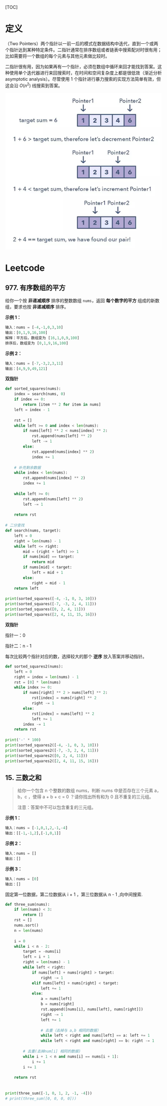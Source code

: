 [TOC]

# 定义

（Two Pointers）两个指针以一前一后的模式在数据结构中迭代，直到一个或两个指针达到某种特定条件。二指针通常在排序数组或者链表中搜索配对时很有用；比如需要将一个数组的每个元素与其他元素做比较时。



二指针很有用，因为如果再有一个指针，必须在数组中循环来回才能找到答案。这种使用单个迭代器进行来回搜索时，在时间和空间复杂度上都是很低效（渐近分析 asymptotic analysis）。尽管使用 1 个指针进行暴力搜索的实现方法简单有效，但这会沿 $O(n^2)$ 线搜索到答案。

![](../images/v2-76ae3ced432367e80a10a936914bcf7a_1440w.jpeg)

# Leetcode

## 977. 有序数组的平方

给你一个按 **非递减顺序** 排序的整数数组 `nums`，返回 **每个数字的平方** 组成的新数组，要求也按 **非递减顺序** 排序。

**示例 1：**

```python
输入：nums = [-4,-1,0,3,10]
输出：[0,1,9,16,100]
解释：平方后，数组变为 [16,1,0,9,100]
排序后，数组变为 [0,1,9,16,100]
```



**示例 2：**

```python
输入：nums = [-7,-3,2,3,11]
输出：[4,9,9,49,121]
```



**双指针**

```python
def sorted_squares(nums):
    index = search(nums, 0)
    if index == 0:
        return [item ** 2 for item in nums]
    left = index - 1

    rst = []
    while left >= 0 and index < len(nums):
        if nums[left] ** 2 < nums[index] ** 2:
            rst.append(nums[left] ** 2)
            left -= 1
        else:
            rst.append(nums[index] ** 2)
            index += 1

    # 补充剩余数据
    while index < len(nums):
        rst.append(nums[index] ** 2)
        index += 1

    while left >= 0:
        rst.append(nums[left] ** 2)
        left -= 1

    return rst

# 二分查找
def search(nums, target):
    left = 0
    right = len(nums) - 1
    while left <= right:
        mid = (right + left) >> 1
        if nums[mid] == target:
            return mid
        if nums[mid] < target:
            left = mid + 1
        else:
            right = mid - 1
    return left

print(sorted_squares([-4, -1, 0, 3, 10]))
print(sorted_squares([-7, -3, 2, 4, 11]))
print(sorted_squares([0, 2, 4, 11]))
print(sorted_squares([2, 4, 11, 15, 16]))
```



**双指针**

指针一：0

指针二：n - 1

每次比较两个指针对应的数，选择较大的那个 **逆序** 放入答案并移动指针。

```python
def sorted_squares2(nums):
    left = 0
    right = index = len(nums) - 1
    rst = [0] * len(nums)
    while index >= 0:
        if nums[right] ** 2 > nums[left] ** 2:
            rst[index] = nums[right] ** 2
            right -= 1
        else:
            rst[index] = nums[left] ** 2
            left += 1
        index -= 1
    return rst

print('-' * 100)
print(sorted_squares2([-4, -1, 0, 3, 10]))
print(sorted_squares2([-7, -3, 2, 4, 11]))
print(sorted_squares2([0, 2, 4, 11]))
print(sorted_squares2([2, 4, 11, 15, 16]))
```



## 15. 三数之和

> 给你一个包含 n 个整数的数组 nums，判断 nums 中是否存在三个元素 a，b，c ，使得 a + b + c = 0 ？请你找出所有和为 0 且不重复的三元组。
>
> 注意：答案中不可以包含重复的三元组。



**示例 1：**

```python
输入：nums = [-1,0,1,2,-1,-4]
输出：[[-1,-1,2],[-1,0,1]]
```



**示例 2：**

```python
输入：nums = []
输出：[]
```



**示例 3：**

```python
输入：nums = [0]
输出：[]
```



固定第一位数据，第二位数据从 i + 1 ，第三位数据从 n - 1 ,向中间搜索.

```python
def three_sum(nums):
    if len(nums) < 3:
        return []
    rst = []
    nums.sort()
    n = len(nums)

    i = 0
    while i < n - 2:
        target = -nums[i]
        left = i + 1
        right = len(nums) - 1
        while left < right:
            if nums[left] + nums[right] > target:
                right -= 1
            elif nums[left] + nums[right] < target:
                left += 1
            else:
                a = nums[left]
                b = nums[right]
                rst.append([nums[i], nums[left], nums[right]])
                right -= 1
                left += 1

                # 去重（去掉与 a,b 相同的数据）
                while left < right and nums[left] == a: left += 1
                while left < right and nums[right] == b: right -= 1

        # 去重(去掉num[i] 相同的数据)
        while i + 1 < n and nums[i] == nums[i + 1]:
            i += 1
        i += 1

    return rst


print(three_sum([-1, 0, 1, 2, -1, -4]))
# print(three_sum([0, 0, 0, 0]))